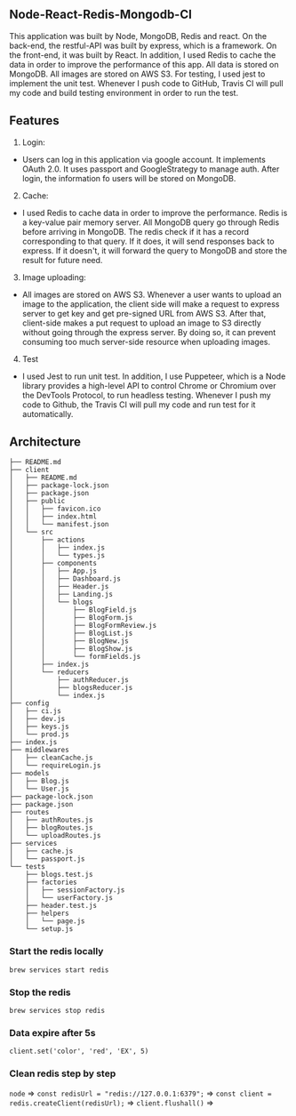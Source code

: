 ## Node-React-Redis-Mongodb-CI
This application was built by Node, MongoDB, Redis and react. On the back-end, the restful-API was built by express,  which is a framework. On the front-end, it was built by React. In addition, I used Redis to cache the data in order to improve the performance of this app. All data is stored on MongoDB. All images are stored on AWS S3. For testing, I used jest to implement the unit test. Whenever I push code to GitHub, Travis CI will pull my code and build testing environment in order to run the test.

## Features
1. Login: 
- Users can log in this application via google account. It implements OAuth 2.0. It uses passport and GoogleStrategy to manage auth. After login, the information fo users will be stored on MongoDB.

2. Cache:
- I used Redis to cache data in order to improve the performance. Redis is a key-value pair memory server. All MongoDB query go through Redis before arriving in MongoDB. The redis check if it has a record corresponding to that query. If it does, it will send responses back to express. If it doesn't, it will forward the query to MongoDB and store the result for future need.

3. Image uploading:
- All images are stored on AWS S3. Whenever a user wants to upload an image to the application, the client side will make a request to express server to get key and get pre-signed URL from AWS S3. After that, client-side makes a put request to upload an image to S3 directly without going through the express server. By doing so, it can prevent consuming too much server-side resource when uploading images.

4. Test
- I used Jest to run unit test. In addition, I use Puppeteer, which is a Node library provides a high-level API to control Chrome or Chromium over the DevTools Protocol, to run headless testing. Whenever I push my code to Github, the Travis CI will pull my code and run test for it automatically.

## Architecture
```
├── README.md
├── client
│   ├── README.md
│   ├── package-lock.json
│   ├── package.json
│   ├── public
│   │   ├── favicon.ico
│   │   ├── index.html
│   │   └── manifest.json
│   └── src
│       ├── actions
│       │   ├── index.js
│       │   └── types.js
│       ├── components
│       │   ├── App.js
│       │   ├── Dashboard.js
│       │   ├── Header.js
│       │   ├── Landing.js
│       │   └── blogs
│       │       ├── BlogField.js
│       │       ├── BlogForm.js
│       │       ├── BlogFormReview.js
│       │       ├── BlogList.js
│       │       ├── BlogNew.js
│       │       ├── BlogShow.js
│       │       └── formFields.js
│       ├── index.js
│       └── reducers
│           ├── authReducer.js
│           ├── blogsReducer.js
│           └── index.js
├── config
│   ├── ci.js
│   ├── dev.js
│   ├── keys.js
│   └── prod.js
├── index.js
├── middlewares
│   ├── cleanCache.js
│   └── requireLogin.js
├── models
│   ├── Blog.js
│   └── User.js
├── package-lock.json
├── package.json
├── routes
│   ├── authRoutes.js
│   ├── blogRoutes.js
│   └── uploadRoutes.js
├── services
│   ├── cache.js
│   └── passport.js
└── tests
    ├── blogs.test.js
    ├── factories
    │   ├── sessionFactory.js
    │   └── userFactory.js
    ├── header.test.js
    ├── helpers
    │   └── page.js
    └── setup.js
```

### Start the redis locally
`brew services start redis`

### Stop the redis
`brew services stop redis`

### Data expire after 5s
`client.set('color', 'red', 'EX', 5)`

### Clean redis step by step
`node` =>
`const redisUrl = "redis://127.0.0.1:6379";` => 
`const client = redis.createClient(redisUrl);` => 
`client.flushall()` =>

